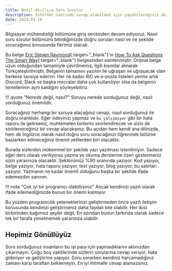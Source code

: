 ```yaml
---
title: Nasıl Akıllıca Soru Sorulur
description: İnternet üzerinde cevap alabilmek için yapabileceğiniz akıllıca şeyler.
date: 2024-02-19
---
```


Bilgisayar mühendisliği bölümüne giriş serisinden devam ediyoruz. Nasıl soru sorulur bölümünü
bitirdiğimizde doğru soruları nasıl ve ne şekilde soracağımız konusunda fikrimiz olacak.

Bu belge [Eric Steven Raymond][esr]{:target="_blank"}'ın [How To Ask Questions The Smart Way][smart-questions]{:target="_blank"} belgesinden esinlenmiştir. Orijinal belge uzun olduğundan tamamiyle çevrilmemiş, ilgili kısımlar alınarak Türkçeleştirilmiştir. Belgenin tamamını
yazılım ile uğraşan ve uğraşacak olan herkese tavsiye ederim. Her ne kadar IRC ve e-posta listeleri
yerine artık Discord, Slack ve başka mecralar daha çok kullanılıyor olsa da belgenin temellerinin aynı kaldığını söyleyebiliriz.

!!! quote "Nerede değil, nasıl?"
    Soruyu nerede sorduğunuz değil, nasıl sorduğunuz önemlidir.

Soracağınız herhangi bir soruya alacağınız cevap, nasıl sorduğunuz ile doğru orantılıdır. Eğer
ödevinizi yapmaz ve `bu çalışmıyor` gibi bir hata raporu ile gelirseniz, muhtemelen birilerini
sinirlendirecek ve sizin de sinirleneceğiniz bir cevap alacaksınız. Bu açıdan hem kendi ana
dilinizde, hem de İngilizce olarak nasıl doğru soru soracağınızı öğrenmek bölüme başlarken
edineceğiniz önemli yetilerden biri olacaktır.

Burada sizlerden mükemmel bir şekilde yazı yazılması istenilmiyor. Sadece eğer ders olarak
veriliyorsa yazma ve okuma derslerine özen göstermeniz sizin yararınıza olacaktır. Sektörümüz %90
oranında yazıyor. Kod yazıyor, belge yazıyor, hata raporu yazıyor, test yazıyor, blog yazıyor, bu
satırları yazıyor. Yazmanın ne kadar önemli olduğunu başka bir şekilde ifade edemezdim sanırım.

!!! note "Çok iyi bir programcı olabilirsiniz"
    Ancak kendinizi yazılı olarak ifade edemediğinizde bunun bir önemi kalmıyor.

Bu yüzden programcılık yeteneklerinizi geliştirmeden önce yazılı iletişim konusunda kendinizi
geliştirmeniz daha faydalı bile olabilir. Her ikisi birbirinden bağımsız şeyler değil. En azından
bunun farkında olarak sadece tek bir tarafa yönelmemek yararınıza olabilir.

## Hepimiz Gönüllüyüz

Soru sorduğunuz insanların bu işi para için yapmadıklarını aklınızdan çıkarmayın. Çoğu boş
vakitlerinde sizlerin sorularına cevap veriyor, hata gideriyor ve geliştirme yapıyor. Soru sorarken
kendiniz harcamadığınız zamanı karşı taraftan beklemeyin. En iyi ihtimalle cevap alamazsınız.

[esr]: https://en.wikipedia.org/wiki/Eric_S._Raymond
[smart-questions]: http://www.catb.org/~esr/faqs/smart-questions.html
